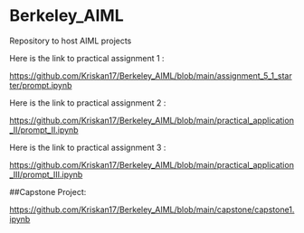 # Berkeley_AIML
Repository to host AIML projects

 Here is the link to practical assignment 1 : 

 
 https://github.com/Kriskan17/Berkeley_AIML/blob/main/assignment_5_1_starter/prompt.ipynb
 
 Here is the link to practical assignment 2 : 
 
 https://github.com/Kriskan17/Berkeley_AIML/blob/main/practical_application_II/prompt_II.ipynb
 
 
 Here is the link to practical assignment 3 :  
 
 https://github.com/Kriskan17/Berkeley_AIML/blob/main/practical_application_III/prompt_III.ipynb


 ##Capstone Project:

 https://github.com/Kriskan17/Berkeley_AIML/blob/main/capstone/capstone1.ipynb
